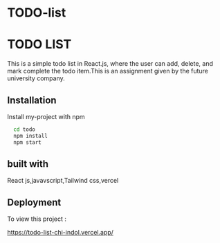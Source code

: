 # TODO-list

# TODO LIST

This is a simple  todo list in React.js, where the user can add, delete, and mark complete the todo item.This is an assignment given by the future university company.


## Installation

Install my-project with npm

```bash
  cd todo
  npm install 
  npm start
```
    
## built with

React js,javavscript,Tailwind css,vercel
## Deployment

To view this project :

https://todo-list-chi-indol.vercel.app/

```

